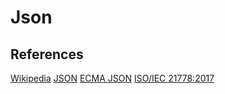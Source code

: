 ﻿# Json

## References

[Wikipedia](https://en.wikipedia.org/wiki/JSON)
[JSON](https://www.json.org)
[ECMA JSON](http://www.ecma-international.org/publications/files/ECMA-ST/ECMA-404.pdf)
[ISO/IEC 21778:2017](http://standards.iso.org/ittf/PubliclyAvailableStandards/c071616_ISO_IEC_21778_2017.zip)
